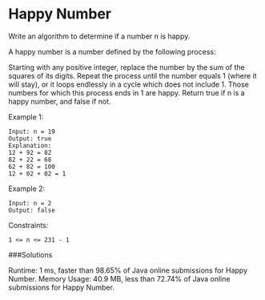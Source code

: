 # Happy Number 
Write an algorithm to determine if a number n is happy.

A happy number is a number defined by the following process:

Starting with any positive integer, replace the number by the sum of the squares of its digits.
Repeat the process until the number equals 1 (where it will stay), or it loops endlessly in a cycle which does not include 1.
Those numbers for which this process ends in 1 are happy.
Return true if n is a happy number, and false if not.



Example 1:
```
Input: n = 19
Output: true
Explanation:
12 + 92 = 82
82 + 22 = 68
62 + 82 = 100
12 + 02 + 02 = 1
```
Example 2:
```
Input: n = 2
Output: false
```

Constraints:
```
1 <= n <= 231 - 1
```


###Solutions

Runtime: 1 ms, faster than 98.65% of Java online submissions for Happy Number.
Memory Usage: 40.9 MB, less than 72.74% of Java online submissions for Happy Number.